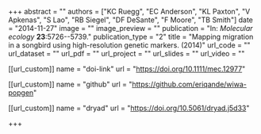 +++
abstract = "" 
authors = ["KC Ruegg", "EC Anderson", "KL Paxton", "V Apkenas", "S Lao", "RB Siegel", "DF DeSante", "F Moore", "TB Smith"] 
date = "2014-11-27" 
image = "" 
image_preview = "" 
publication = "In: _Molecular ecology_ **23**:5726--5739." 
publication_type = "2" 
title = "Mapping migration in a songbird using high-resolution genetic markers. (2014)" 
url_code = "" 
url_dataset = "" 
url_pdf = "" 
url_project = "" 
url_slides = "" 
url_video = "" 


[[url_custom]]
name = "doi-link"
url = "https://doi.org/10.1111/mec.12977"



[[url_custom]]
name = "github"
url = "https://github.com/eriqande/wiwa-popgen"



[[url_custom]]
name = "dryad"
url = "https://doi.org/10.5061/dryad.j5d33"

+++
